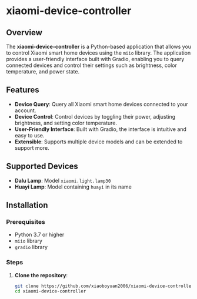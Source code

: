 # xiaomi-device-controller

## Overview

The **xiaomi-device-controller** is a Python-based application that allows you to control Xiaomi smart home devices using the `miio` library. The application provides a user-friendly interface built with Gradio, enabling you to query connected devices and control their settings such as brightness, color temperature, and power state.

## Features

- **Device Query**: Query all Xiaomi smart home devices connected to your account.
- **Device Control**: Control devices by toggling their power, adjusting brightness, and setting color temperature.
- **User-Friendly Interface**: Built with Gradio, the interface is intuitive and easy to use.
- **Extensible**: Supports multiple device models and can be extended to support more.

## Supported Devices

- **Dalu Lamp**: Model `xiaomi.light.lamp30`
- **Huayi Lamp**: Model containing `huayi` in its name

## Installation

### Prerequisites

- Python 3.7 or higher
- `miio` library
- `gradio` library

### Steps

1. **Clone the repository**:
   ```bash
   git clone https://github.com/xiaoboyuan2006/xiaomi-device-controller.py
   cd xiaomi-device-controller
